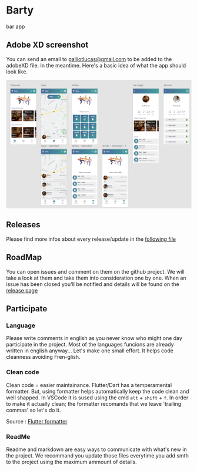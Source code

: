 # Barty

bar app

## Adobe XD screenshot

You can send an email to galliotlucas@gmail.com to be added to the adobeXD file. In the meantime. Here's a basic idea of what the app should look like.

![i](markdown/images/overallperspective.png "Adobe XD schema")

## Releases

Please find more infos about every release/update in the [following file](markdown/releases.md)

## RoadMap

You can open issues and comment on them on the github project. We will take a look at them and take them into consideration one by one. When an issue has been closed you'll be notified and details will be found on the [release page](markdown/releases.md)

## Participate

### Language

Please write comments in english as you never know who might one day participate in the project. Most of the languages funcions are already written in english anyway... Let's make one small effort. It helps code cleanness avoiding Fren-glish.

### Clean code

Clean code = easier maintainance. Flutter/Dart has a temperamental formatter. But, using formatter helps automatically keep the code clean and well shapped. In VSCode it is sused using the cmd `alt` + `shift` + `f`. In order to make it actually clean; the formatter recomands that we leave 'trailing commas' so let's do it.

Source : [Flutter formatter](https://flutter.dev/docs/development/tools/formatting)

### ReadMe

Readme and markdown are easy ways to communicate with what's new in the project. We recommand you update those files everytime you add smth to the project using the maximum ammount of details.


